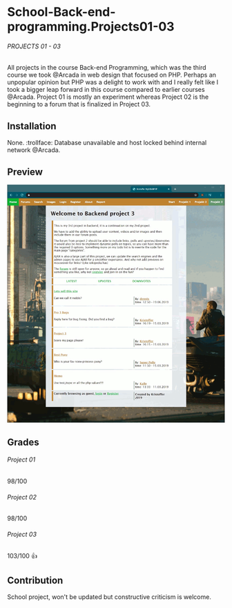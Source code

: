 # School-Back-end-programming.Projects01-03
###### PROJECTS 01 - 03
All projects in the course Back-end Programming, which was the third course we took @Arcada in web design that focused on PHP.
Perhaps an unpopular opinion but PHP was a delight to work with and I really felt like I took a bigger leap forward in this course compared to earlier courses @Arcada.
Project 01 is mostly an experiment whereas Project 02 is the beginning to a forum that is finalized in Project 03.

## Installation
None. :trollface:
Database unavailable and host locked behind internal network @Arcada.

## Preview
![image of program running](backend/media/site.gif)

## Grades
###### Project 01
98/100
###### Project 02
98/100
###### Project 03
103/100 :+1:

## Contribution
School project, won't be updated but constructive criticism is welcome.

